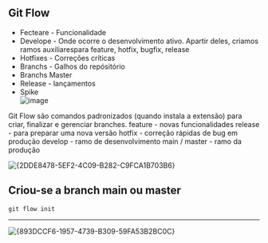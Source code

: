## Git Flow


* Fecteare - Funcionalidade
* Develope - Onde ocorre o desenvolvimento ativo. Apartir deles, criamos ramos auxiliarespara feature, hotfix, bugfix, release
* Hotfixes - Correções críticas
* Branchs - Galhos do repósitório
* Branchs Master
* Release - lançamentos
* Spike
  <br>
![image](https://github.com/user-attachments/assets/9a7308e4-1518-4d5c-87d1-95e4d3c2d532)

Git Flow são comandos padronizados (quando instala a extensão) para criar, finalizar e gerenciar branches.
feature - novas funcionalidades
release - para preparar uma nova versão
hotfix - correção rápidas de bug em produção
develop - ramo de desenvolvimento
main / master - ramo da produção

![{2DDE8478-5EF2-4C09-B282-C9FCA1B703B6}](https://github.com/user-attachments/assets/5b8038f5-6912-4d4d-b0f7-72d104acd87d)

Criou-se a branch main ou master
---   
    git flow init
---
   

![{893DCCF6-1957-4739-B309-59FA53B2BC0C}](https://github.com/user-attachments/assets/6478dafe-f240-465c-b553-f290146fb0fa)




